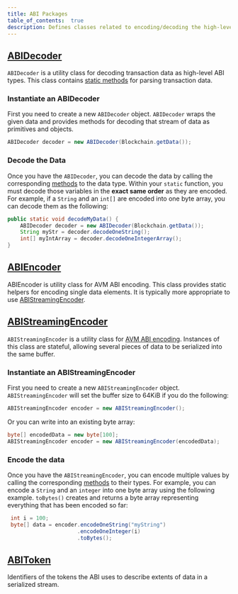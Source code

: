 ```yaml
---
title: ABI Packages
table_of_contents:  true
description: Defines classes related to encoding/decoding the high-level data types serialized into transaction payload data.
---
```


## [ABIDecoder](https://avm-api.aion.network/org/aion/avm/userlib/abi/abidecoder)

`ABIDecoder` is a utility class for decoding transaction data as high-level ABI types. This class contains [static methods](https://avm-api.aion.network/org/aion/avm/userlib/abi/abidecoder) for parsing transaction data.

### Instantiate an ABIDecoder

First you need to create a new `ABIDecoder` object. `ABIDecoder` wraps the given data and provides methods for decoding that stream of data as primitives and objects.

```java
ABIDecoder decoder = new ABIDecoder(Blockchain.getData());
```

### Decode the Data

Once you have the `ABIDecoder`, you can decode the data by calling the corresponding [methods](https://avm-api.aion.network/org/aion/avm/userlib/abi/abidecoder) to the data type. Within your `static` function, you must decode those variables in the **exact same order** as they are encoded. For example, if a `String` and an `int[]` are encoded into one byte array, you can decode them as the following:

```java
public static void decodeMyData() {
    ABIDecoder decoder = new ABIDecoder(Blockchain.getData());
    String myStr = decoder.decodeOneString();
    int[] myIntArray = decoder.decodeOneIntegerArray();
}
```

## [ABIEncoder](https://avm-api.aion.network/org/aion/avm/userlib/abi/abiencoder)

ABIEncoder is utility class for AVM ABI encoding. This class provides static helpers for encoding single data elements. It is typically more appropriate to use [ABIStreamingEncoder](https://docs.aion.network/docs/avm-apis#section--abistreamingencoder-https-avm-api-aion-network-org-aion-avm-userlib-abi-abistreamingencoder-).

## [ABIStreamingEncoder](https://avm-api.aion.network/org/aion/avm/userlib/abi/abistreamingencoder)

`ABIStreamingEncoder` is a utility class for [AVM ABI encoding](https://avm-api.aion.network/org/aion/avm/userlib/abi/abistreamingencoder). Instances of this class are stateful, allowing several pieces of data to be serialized into the same buffer.

### Instantiate an ABIStreamingEncoder

First you need to create a new `ABIStreamingEncoder` object. `ABIStreamingEncoder` will set the buffer size to 64KiB if you do the following:

```java
ABIStreamingEncoder encoder = new ABIStreamingEncoder();
```

Or you can write into an existing byte array:

```java
byte[] encodedData = new byte[100];
ABIStreamingEncoder encoder = new ABIStreamingEncoder(encodedData);
```

### Encode the data

Once you have the `ABIStreamingEncoder`, you can encode multiple values by calling the corresponding [methods](https://avm-api.aion.network/org/aion/avm/userlib/abi/abistreamingencoder) to their types. For example, you can encode a `String` and an `integer` into one byte array using the following example. `toBytes()` creates and returns a byte array representing everything that has been encoded so far:

```java
 int i = 100;
 byte[] data = encoder.encodeOneString("myString")
                      .encodeOneInteger(i)
                      .toBytes();
```

## [ABIToken](https://avm-api.aion.network/org/aion/avm/userlib/abi/abitoken)

Identifiers of the tokens the ABI uses to describe extents of data in a serialized stream.